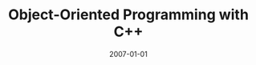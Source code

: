---
title: "Object-Oriented Programming with C++"
collection: teaching
type: "Undergraduate Course"
permalink: /teaching/2007-oo-programming-C++
venue: "Haramaya University, Department of Computer Science"
date: 2007-01-01
location: "Haramaya, Ethiopia"
---